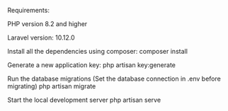 Requirements:

PHP version 8.2 and higher

Laravel version:
10.12.0

Install all the dependencies using composer:
composer install


Generate a new application key:
php artisan key:generate

Run the database migrations (Set the database connection in .env before migrating)
php artisan migrate


Start the local development server
php artisan serve
